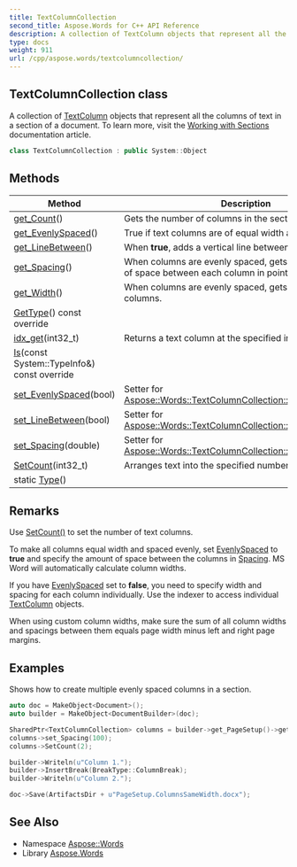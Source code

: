 ```yaml
---
title: TextColumnCollection
second_title: Aspose.Words for C++ API Reference
description: A collection of TextColumn objects that represent all the columns of text in a section of a document. To learn more, visit the  documentation article.
type: docs
weight: 911
url: /cpp/aspose.words/textcolumncollection/
---
```

## TextColumnCollection class


A collection of [TextColumn](../textcolumn/) objects that represent all the columns of text in a section of a document. To learn more, visit the [Working with Sections](https://docs.aspose.com/words/cpp/working-with-sections/) documentation article.

```cpp
class TextColumnCollection : public System::Object
```

## Methods

| Method | Description |
| --- | --- |
| [get_Count](./get_count/)() | Gets the number of columns in the section of a document. |
| [get_EvenlySpaced](./get_evenlyspaced/)() | True if text columns are of equal width and evenly spaced. |
| [get_LineBetween](./get_linebetween/)() | When **true**, adds a vertical line between columns. |
| [get_Spacing](./get_spacing/)() | When columns are evenly spaced, gets or sets the amount of space between each column in points. |
| [get_Width](./get_width/)() | When columns are evenly spaced, gets the width of the columns. |
| [GetType](./gettype/)() const override |  |
| [idx_get](./idx_get/)(int32_t) | Returns a text column at the specified index. |
| [Is](./is/)(const System::TypeInfo\&) const override |  |
| [set_EvenlySpaced](./set_evenlyspaced/)(bool) | Setter for [Aspose::Words::TextColumnCollection::get_EvenlySpaced](./get_evenlyspaced/). |
| [set_LineBetween](./set_linebetween/)(bool) | Setter for [Aspose::Words::TextColumnCollection::get_LineBetween](./get_linebetween/). |
| [set_Spacing](./set_spacing/)(double) | Setter for [Aspose::Words::TextColumnCollection::get_Spacing](./get_spacing/). |
| [SetCount](./setcount/)(int32_t) | Arranges text into the specified number of text columns. |
| static [Type](./type/)() |  |
## Remarks


Use [SetCount()](./setcount/) to set the number of text columns.

To make all columns equal width and spaced evenly, set [EvenlySpaced](./get_evenlyspaced/) to **true** and specify the amount of space between the columns in [Spacing](./get_spacing/). MS Word will automatically calculate column widths.

If you have [EvenlySpaced](./get_evenlyspaced/) set to **false**, you need to specify width and spacing for each column individually. Use the indexer to access individual [TextColumn](../textcolumn/) objects.

When using custom column widths, make sure the sum of all column widths and spacings between them equals page width minus left and right page margins.

## Examples



Shows how to create multiple evenly spaced columns in a section. 
```cpp
auto doc = MakeObject<Document>();
auto builder = MakeObject<DocumentBuilder>(doc);

SharedPtr<TextColumnCollection> columns = builder->get_PageSetup()->get_TextColumns();
columns->set_Spacing(100);
columns->SetCount(2);

builder->Writeln(u"Column 1.");
builder->InsertBreak(BreakType::ColumnBreak);
builder->Writeln(u"Column 2.");

doc->Save(ArtifactsDir + u"PageSetup.ColumnsSameWidth.docx");
```

## See Also

* Namespace [Aspose::Words](../)
* Library [Aspose.Words](../../)
